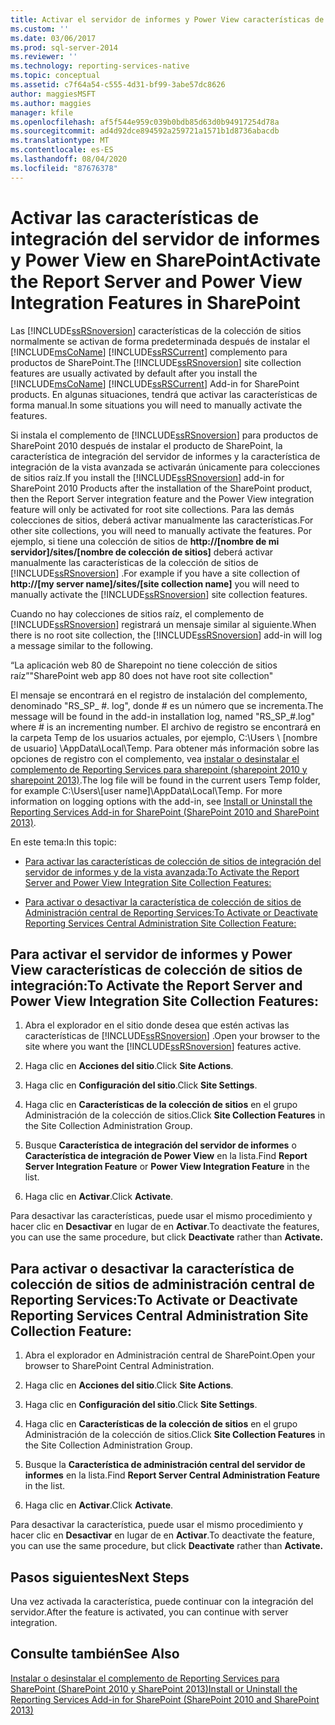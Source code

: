 ```yaml
---
title: Activar el servidor de informes y Power View características de integración de SharePoint | Microsoft Docs
ms.custom: ''
ms.date: 03/06/2017
ms.prod: sql-server-2014
ms.reviewer: ''
ms.technology: reporting-services-native
ms.topic: conceptual
ms.assetid: c7f64a54-c555-4d31-bf99-3abe57dc8626
author: maggiesMSFT
ms.author: maggies
manager: kfile
ms.openlocfilehash: af5f544e959c039b0bdb85d63d0b94917254d78a
ms.sourcegitcommit: ad4d92dce894592a259721a1571b1d8736abacdb
ms.translationtype: MT
ms.contentlocale: es-ES
ms.lasthandoff: 08/04/2020
ms.locfileid: "87676378"
---
```

# <a name="activate-the-report-server-and-power-view-integration-features-in-sharepoint"></a><span data-ttu-id="7a474-102">Activar las características de integración del servidor de informes y Power View en SharePoint</span><span class="sxs-lookup"><span data-stu-id="7a474-102">Activate the Report Server and Power View Integration Features in SharePoint</span></span>
  <span data-ttu-id="7a474-103">Las [!INCLUDE[ssRSnoversion](../includes/ssrsnoversion-md.md)] características de la colección de sitios normalmente se activan de forma predeterminada después de instalar el [!INCLUDE[msCoName](../includes/msconame-md.md)] [!INCLUDE[ssRSCurrent](../includes/ssrscurrent-md.md)] complemento para productos de SharePoint.</span><span class="sxs-lookup"><span data-stu-id="7a474-103">The [!INCLUDE[ssRSnoversion](../includes/ssrsnoversion-md.md)] site collection features are usually activated by default after you install the [!INCLUDE[msCoName](../includes/msconame-md.md)] [!INCLUDE[ssRSCurrent](../includes/ssrscurrent-md.md)] Add-in for SharePoint products.</span></span> <span data-ttu-id="7a474-104">En algunas situaciones, tendrá que activar las características de forma manual.</span><span class="sxs-lookup"><span data-stu-id="7a474-104">In some situations you will need to manually activate the features.</span></span>  
  
 <span data-ttu-id="7a474-105">Si instala el complemento de [!INCLUDE[ssRSnoversion](../includes/ssrsnoversion-md.md)] para productos de SharePoint 2010 después de instalar el producto de SharePoint, la característica de integración del servidor de informes y la característica de integración de la vista avanzada se activarán únicamente para colecciones de sitios raíz.</span><span class="sxs-lookup"><span data-stu-id="7a474-105">If you install the [!INCLUDE[ssRSnoversion](../includes/ssrsnoversion-md.md)] add-in for SharePoint 2010 Products after the installation of the SharePoint product, then the Report Server integration feature and the Power View integration feature will only be activated for root site collections.</span></span> <span data-ttu-id="7a474-106">Para las demás colecciones de sitios, deberá activar manualmente las características.</span><span class="sxs-lookup"><span data-stu-id="7a474-106">For other site collections, you will need to manually activate the features.</span></span> <span data-ttu-id="7a474-107">Por ejemplo, si tiene una colección de sitios de **http://[nombre de mi servidor]/sites/[nombre de colección de sitios]** deberá activar manualmente las características de la colección de sitios de [!INCLUDE[ssRSnoversion](../includes/ssrsnoversion-md.md)] .</span><span class="sxs-lookup"><span data-stu-id="7a474-107">For example if you have a site collection of **http://[my server name]/sites/[site collection name]** you will need to manually activate the [!INCLUDE[ssRSnoversion](../includes/ssrsnoversion-md.md)] site collection features.</span></span>  
  
 <span data-ttu-id="7a474-108">Cuando no hay colecciones de sitios raíz, el complemento de [!INCLUDE[ssRSnoversion](../includes/ssrsnoversion-md.md)] registrará un mensaje similar al siguiente.</span><span class="sxs-lookup"><span data-stu-id="7a474-108">When there is no root site collection, the [!INCLUDE[ssRSnoversion](../includes/ssrsnoversion-md.md)] add-in will log a message similar to the following.</span></span>  
  
 <span data-ttu-id="7a474-109">“La aplicación web 80 de Sharepoint no tiene colección de sitios raíz”</span><span class="sxs-lookup"><span data-stu-id="7a474-109">"SharePoint web app 80 does not have root site collection"</span></span>  
  
 <span data-ttu-id="7a474-110">El mensaje se encontrará en el registro de instalación del complemento, denominado "RS_SP_ #. log", donde # es un número que se incrementa.</span><span class="sxs-lookup"><span data-stu-id="7a474-110">The message will be found in the add-in installation log, named "RS_SP_#.log" where # is an incrementing number.</span></span> <span data-ttu-id="7a474-111">El archivo de registro se encontrará en la carpeta Temp de los usuarios actuales, por ejemplo, C:\Users \\ [nombre de usuario] \AppData\Local\Temp. Para obtener más información sobre las opciones de registro con el complemento, vea [instalar o desinstalar el complemento de Reporting Services para sharepoint &#40;sharepoint 2010 y sharepoint 2013&#41;](install-windows/install-or-uninstall-the-reporting-services-add-in-for-sharepoint.md).</span><span class="sxs-lookup"><span data-stu-id="7a474-111">The log file will be found in the current users Temp folder, for example C:\Users\\[user name]\AppData\Local\Temp. For more information on logging options with the add-in, see [Install or Uninstall the Reporting Services Add-in for SharePoint &#40;SharePoint 2010 and SharePoint 2013&#41;](install-windows/install-or-uninstall-the-reporting-services-add-in-for-sharepoint.md).</span></span>  
  
 <span data-ttu-id="7a474-112">En este tema:</span><span class="sxs-lookup"><span data-stu-id="7a474-112">In this topic:</span></span>  
  
-   [<span data-ttu-id="7a474-113">Para activar las características de colección de sitios de integración del servidor de informes y de la vista avanzada:</span><span class="sxs-lookup"><span data-stu-id="7a474-113">To Activate the Report Server and Power View Integration Site Collection Features:</span></span>](#bkmk_features)  
  
-   [<span data-ttu-id="7a474-114">Para activar o desactivar la característica de colección de sitios de Administración central de Reporting Services:</span><span class="sxs-lookup"><span data-stu-id="7a474-114">To Activate or Deactivate Reporting Services Central Administration Site Collection Feature:</span></span>](#bkmk_centraladmin)  
  
##  <a name="to-activate-the-report-server-and-power-view-integration-site-collection-features"></a><a name="bkmk_features"></a><span data-ttu-id="7a474-115">Para activar el servidor de informes y Power View características de colección de sitios de integración:</span><span class="sxs-lookup"><span data-stu-id="7a474-115">To Activate the Report Server and Power View Integration Site Collection Features:</span></span>  
  
1.  <span data-ttu-id="7a474-116">Abra el explorador en el sitio donde desea que estén activas las características de [!INCLUDE[ssRSnoversion](../includes/ssrsnoversion-md.md)] .</span><span class="sxs-lookup"><span data-stu-id="7a474-116">Open your browser to the site where you want the [!INCLUDE[ssRSnoversion](../includes/ssrsnoversion-md.md)] features active.</span></span>  
  
2.  <span data-ttu-id="7a474-117">Haga clic en **Acciones del sitio**.</span><span class="sxs-lookup"><span data-stu-id="7a474-117">Click **Site Actions**.</span></span>  
  
3.  <span data-ttu-id="7a474-118">Haga clic en **Configuración del sitio**.</span><span class="sxs-lookup"><span data-stu-id="7a474-118">Click **Site Settings**.</span></span>  
  
4.  <span data-ttu-id="7a474-119">Haga clic en **Características de la colección de sitios** en el grupo Administración de la colección de sitios.</span><span class="sxs-lookup"><span data-stu-id="7a474-119">Click **Site Collection Features** in the Site Collection Administration Group.</span></span>  
  
5.  <span data-ttu-id="7a474-120">Busque **Característica de integración del servidor de informes** o **Característica de integración de Power View** en la lista.</span><span class="sxs-lookup"><span data-stu-id="7a474-120">Find **Report Server Integration Feature** or **Power View Integration Feature** in the list.</span></span>  
  
6.  <span data-ttu-id="7a474-121">Haga clic en **Activar**.</span><span class="sxs-lookup"><span data-stu-id="7a474-121">Click **Activate**.</span></span>  
  
 <span data-ttu-id="7a474-122">Para desactivar las características, puede usar el mismo procedimiento y hacer clic en **Desactivar** en lugar de en **Activar**.</span><span class="sxs-lookup"><span data-stu-id="7a474-122">To deactivate the features, you can use the same procedure, but click **Deactivate** rather than **Activate.**</span></span>  
  
##  <a name="to-activate-or-deactivate-reporting-services-central-administration-site-collection-feature"></a><a name="bkmk_centraladmin"></a><span data-ttu-id="7a474-123">Para activar o desactivar la característica de colección de sitios de administración central de Reporting Services:</span><span class="sxs-lookup"><span data-stu-id="7a474-123">To Activate or Deactivate Reporting Services Central Administration Site Collection Feature:</span></span>  
  
1.  <span data-ttu-id="7a474-124">Abra el explorador en Administración central de SharePoint.</span><span class="sxs-lookup"><span data-stu-id="7a474-124">Open your browser to SharePoint Central Administration.</span></span>  
  
2.  <span data-ttu-id="7a474-125">Haga clic en **Acciones del sitio**.</span><span class="sxs-lookup"><span data-stu-id="7a474-125">Click **Site Actions**.</span></span>  
  
3.  <span data-ttu-id="7a474-126">Haga clic en **Configuración del sitio**.</span><span class="sxs-lookup"><span data-stu-id="7a474-126">Click **Site Settings**.</span></span>  
  
4.  <span data-ttu-id="7a474-127">Haga clic en **Características de la colección de sitios** en el grupo Administración de la colección de sitios.</span><span class="sxs-lookup"><span data-stu-id="7a474-127">Click **Site Collection Features** in the Site Collection Administration Group.</span></span>  
  
5.  <span data-ttu-id="7a474-128">Busque la **Característica de administración central del servidor de informes** en la lista.</span><span class="sxs-lookup"><span data-stu-id="7a474-128">Find **Report Server Central Administration Feature** in the list.</span></span>  
  
6.  <span data-ttu-id="7a474-129">Haga clic en **Activar**.</span><span class="sxs-lookup"><span data-stu-id="7a474-129">Click **Activate**.</span></span>  
  
 <span data-ttu-id="7a474-130">Para desactivar la característica, puede usar el mismo procedimiento y hacer clic en **Desactivar** en lugar de en **Activar**.</span><span class="sxs-lookup"><span data-stu-id="7a474-130">To deactivate the feature, you can use the same procedure, but click **Deactivate** rather than **Activate.**</span></span>  
  
## <a name="next-steps"></a><span data-ttu-id="7a474-131">Pasos siguientes</span><span class="sxs-lookup"><span data-stu-id="7a474-131">Next Steps</span></span>  
 <span data-ttu-id="7a474-132">Una vez activada la característica, puede continuar con la integración del servidor.</span><span class="sxs-lookup"><span data-stu-id="7a474-132">After the feature is activated, you can continue with server integration.</span></span>  
  
## <a name="see-also"></a><span data-ttu-id="7a474-133">Consulte también</span><span class="sxs-lookup"><span data-stu-id="7a474-133">See Also</span></span>  
 [<span data-ttu-id="7a474-134">Instalar o desinstalar el complemento de Reporting Services para SharePoint &#40;SharePoint 2010 y SharePoint 2013&#41;</span><span class="sxs-lookup"><span data-stu-id="7a474-134">Install or Uninstall the Reporting Services Add-in for SharePoint &#40;SharePoint 2010 and SharePoint 2013&#41;</span></span>](install-windows/install-or-uninstall-the-reporting-services-add-in-for-sharepoint.md)  
  
  
